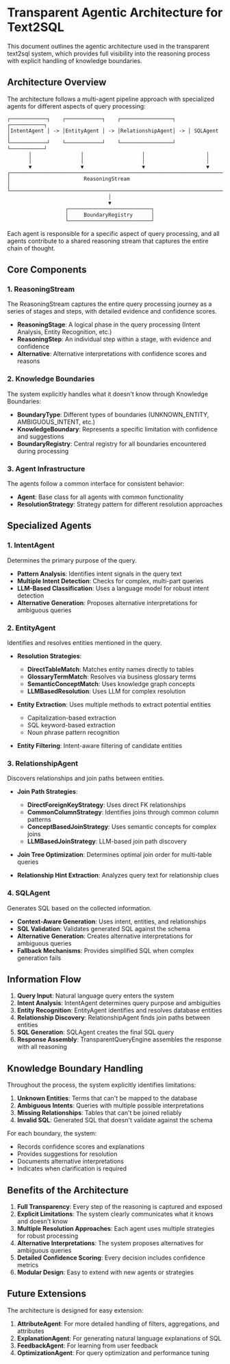 # Transparent Agentic Architecture for Text2SQL

This document outlines the agentic architecture used in the transparent text2sql system, which provides full visibility into the reasoning process with explicit handling of knowledge boundaries.

## Architecture Overview

The architecture follows a multi-agent pipeline approach with specialized agents for different aspects of query processing:

```
┌────────────┐    ┌────────────┐    ┌─────────────────┐    ┌───────────┐
│IntentAgent │ -> │EntityAgent │ -> │RelationshipAgent│ -> │ SQLAgent  │
└────────────┘    └────────────┘    └─────────────────┘    └───────────┘
       │                │                   │                    │
       │                │                   │                    │
       ▼                ▼                   ▼                    ▼
┌─────────────────────────────────────────────────────────────────────┐
│                        ReasoningStream                              │
└─────────────────────────────────────────────────────────────────────┘
                                 │
                                 ▼
                   ┌───────────────────────────┐
                   │     BoundaryRegistry      │
                   └───────────────────────────┘
```

Each agent is responsible for a specific aspect of query processing, and all agents contribute to a shared reasoning stream that captures the entire chain of thought.

## Core Components

### 1. ReasoningStream

The ReasoningStream captures the entire query processing journey as a series of stages and steps, with detailed evidence and confidence scores.

- **ReasoningStage**: A logical phase in the query processing (Intent Analysis, Entity Recognition, etc.)
- **ReasoningStep**: An individual step within a stage, with evidence and confidence
- **Alternative**: Alternative interpretations with confidence scores and reasons

### 2. Knowledge Boundaries

The system explicitly handles what it doesn't know through Knowledge Boundaries:

- **BoundaryType**: Different types of boundaries (UNKNOWN_ENTITY, AMBIGUOUS_INTENT, etc.)
- **KnowledgeBoundary**: Represents a specific limitation with confidence and suggestions
- **BoundaryRegistry**: Central registry for all boundaries encountered during processing

### 3. Agent Infrastructure

The agents follow a common interface for consistent behavior:

- **Agent**: Base class for all agents with common functionality
- **ResolutionStrategy**: Strategy pattern for different resolution approaches

## Specialized Agents

### 1. IntentAgent

Determines the primary purpose of the query.

- **Pattern Analysis**: Identifies intent signals in the query text
- **Multiple Intent Detection**: Checks for complex, multi-part queries
- **LLM-Based Classification**: Uses a language model for robust intent detection
- **Alternative Generation**: Proposes alternative interpretations for ambiguous queries

### 2. EntityAgent

Identifies and resolves entities mentioned in the query.

- **Resolution Strategies**:
  - **DirectTableMatch**: Matches entity names directly to tables
  - **GlossaryTermMatch**: Resolves via business glossary terms
  - **SemanticConceptMatch**: Uses knowledge graph concepts
  - **LLMBasedResolution**: Uses LLM for complex resolution

- **Entity Extraction**: Uses multiple methods to extract potential entities
  - Capitalization-based extraction
  - SQL keyword-based extraction
  - Noun phrase pattern recognition

- **Entity Filtering**: Intent-aware filtering of candidate entities

### 3. RelationshipAgent

Discovers relationships and join paths between entities.

- **Join Path Strategies**:
  - **DirectForeignKeyStrategy**: Uses direct FK relationships
  - **CommonColumnStrategy**: Identifies joins through common column patterns
  - **ConceptBasedJoinStrategy**: Uses semantic concepts for complex joins
  - **LLMBasedJoinStrategy**: LLM-based join path discovery

- **Join Tree Optimization**: Determines optimal join order for multi-table queries
- **Relationship Hint Extraction**: Analyzes query text for relationship clues

### 4. SQLAgent

Generates SQL based on the collected information.

- **Context-Aware Generation**: Uses intent, entities, and relationships
- **SQL Validation**: Validates generated SQL against the schema
- **Alternative Generation**: Creates alternative interpretations for ambiguous queries
- **Fallback Mechanisms**: Provides simplified SQL when complex generation fails

## Information Flow

1. **Query Input**: Natural language query enters the system
2. **Intent Analysis**: IntentAgent determines query purpose and ambiguities
3. **Entity Recognition**: EntityAgent identifies and resolves database entities
4. **Relationship Discovery**: RelationshipAgent finds join paths between entities
5. **SQL Generation**: SQLAgent creates the final SQL query
6. **Response Assembly**: TransparentQueryEngine assembles the response with all reasoning

## Knowledge Boundary Handling

Throughout the process, the system explicitly identifies limitations:

1. **Unknown Entities**: Terms that can't be mapped to the database
2. **Ambiguous Intents**: Queries with multiple possible interpretations
3. **Missing Relationships**: Tables that can't be joined reliably
4. **Invalid SQL**: Generated SQL that doesn't validate against the schema

For each boundary, the system:
- Records confidence scores and explanations
- Provides suggestions for resolution
- Documents alternative interpretations
- Indicates when clarification is required

## Benefits of the Architecture

1. **Full Transparency**: Every step of the reasoning is captured and exposed
2. **Explicit Limitations**: The system clearly communicates what it knows and doesn't know
3. **Multiple Resolution Approaches**: Each agent uses multiple strategies for robust processing
4. **Alternative Interpretations**: The system proposes alternatives for ambiguous queries
5. **Detailed Confidence Scoring**: Every decision includes confidence metrics
6. **Modular Design**: Easy to extend with new agents or strategies

## Future Extensions

The architecture is designed for easy extension:

1. **AttributeAgent**: For more detailed handling of filters, aggregations, and attributes
2. **ExplanationAgent**: For generating natural language explanations of SQL
3. **FeedbackAgent**: For learning from user feedback
4. **OptimizationAgent**: For query optimization and performance tuning